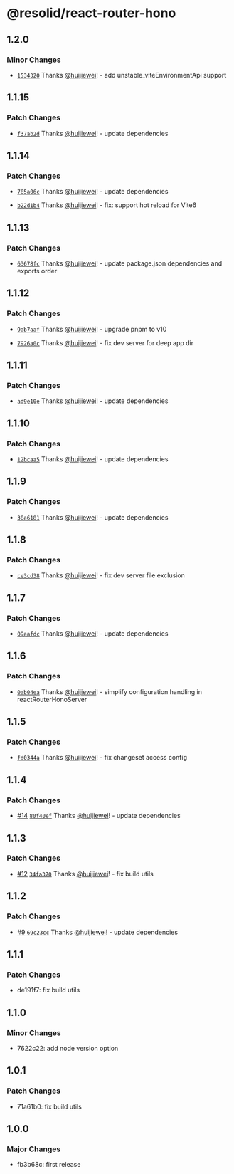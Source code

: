 # @resolid/react-router-hono

## 1.2.0

### Minor Changes

- [`1534320`](https://github.com/huijiewei/resolid-react-router-hono/commit/1534320c521454a6654b708fd66a5878bf72319b) Thanks [@huijiewei](https://github.com/huijiewei)! - add unstable_viteEnvironmentApi support

## 1.1.15

### Patch Changes

- [`f37ab2d`](https://github.com/huijiewei/resolid-react-router-hono/commit/f37ab2d14f41899b50d346a04405235ea817a423) Thanks [@huijiewei](https://github.com/huijiewei)! - update dependencies

## 1.1.14

### Patch Changes

- [`785a06c`](https://github.com/huijiewei/resolid-react-router-hono/commit/785a06ce6a5cfbcbbd87a3bac7c03ded33e29e12) Thanks [@huijiewei](https://github.com/huijiewei)! - update dependencies

- [`b22d1b4`](https://github.com/huijiewei/resolid-react-router-hono/commit/b22d1b45c0b8dad66e1348647b2a3715fc418090) Thanks [@huijiewei](https://github.com/huijiewei)! - fix: support hot reload for Vite6

## 1.1.13

### Patch Changes

- [`63678fc`](https://github.com/huijiewei/resolid-react-router-hono/commit/63678fca31af2eda1d243beae19700b634e8d60e) Thanks [@huijiewei](https://github.com/huijiewei)! - update package.json dependencies and exports order

## 1.1.12

### Patch Changes

- [`9ab7aaf`](https://github.com/huijiewei/resolid-react-router-hono/commit/9ab7aaf25277c9101148a7f0800fa95c6b439c11) Thanks [@huijiewei](https://github.com/huijiewei)! - upgrade pnpm to v10

- [`7926a0c`](https://github.com/huijiewei/resolid-react-router-hono/commit/7926a0c2eb97a354f106ccb0a71a714c881fffd8) Thanks [@huijiewei](https://github.com/huijiewei)! - fix dev server for deep app dir

## 1.1.11

### Patch Changes

- [`ad9e10e`](https://github.com/huijiewei/resolid-react-router-hono/commit/ad9e10e4ed5bc214c554d691b346ea0c42064d0e) Thanks [@huijiewei](https://github.com/huijiewei)! - update dependencies

## 1.1.10

### Patch Changes

- [`12bcaa5`](https://github.com/huijiewei/resolid-react-router-hono/commit/12bcaa54bbd01cf2c97a2ce52037aec5c43d3cd5) Thanks [@huijiewei](https://github.com/huijiewei)! - update dependencies

## 1.1.9

### Patch Changes

- [`38a6181`](https://github.com/huijiewei/resolid-react-router-hono/commit/38a6181dc0009b2f0c17b01923eb47b055b03feb) Thanks [@huijiewei](https://github.com/huijiewei)! - update dependencies

## 1.1.8

### Patch Changes

- [`ce3cd38`](https://github.com/huijiewei/resolid-react-router-hono/commit/ce3cd382d847a9caa03350df8abe9b4a9fd35c19) Thanks [@huijiewei](https://github.com/huijiewei)! - fix dev server file exclusion

## 1.1.7

### Patch Changes

- [`09aafdc`](https://github.com/huijiewei/resolid-react-router-hono/commit/09aafdca546ab0f85cdcb30a6b2a69353802a2e0) Thanks [@huijiewei](https://github.com/huijiewei)! - update dependencies

## 1.1.6

### Patch Changes

- [`0ab04ea`](https://github.com/huijiewei/resolid-react-router-hono/commit/0ab04ea3d09400283ed167a13dcbecc6e6c00418) Thanks [@huijiewei](https://github.com/huijiewei)! - simplify configuration handling in reactRouterHonoServer

## 1.1.5

### Patch Changes

- [`fd0344a`](https://github.com/huijiewei/resolid-react-router-hono/commit/fd0344a34aad1b1ad4d1caa26126e523b872fbdb) Thanks [@huijiewei](https://github.com/huijiewei)! - fix changeset access config

## 1.1.4

### Patch Changes

- [#14](https://github.com/huijiewei/resolid-react-router-hono/pull/14) [`80f40ef`](https://github.com/huijiewei/resolid-react-router-hono/commit/80f40efdcb9a57d3fa28886c2527eb8d227921be) Thanks [@huijiewei](https://github.com/huijiewei)! - update dependencies

## 1.1.3

### Patch Changes

- [#12](https://github.com/huijiewei/resolid-react-router-hono/pull/12) [`34fa370`](https://github.com/huijiewei/resolid-react-router-hono/commit/34fa370c4c489ee6efb15123637c8e5bcae56aa5) Thanks [@huijiewei](https://github.com/huijiewei)! - fix build utils

## 1.1.2

### Patch Changes

- [#9](https://github.com/huijiewei/resolid-react-router-hono/pull/9) [`69c23cc`](https://github.com/huijiewei/resolid-react-router-hono/commit/69c23cc3f302591525b44c3a1244d12fb2ba830c) Thanks [@huijiewei](https://github.com/huijiewei)! - update dependencies

## 1.1.1

### Patch Changes

- de191f7: fix build utils

## 1.1.0

### Minor Changes

- 7622c22: add node version option

## 1.0.1

### Patch Changes

- 71a61b0: fix build utils

## 1.0.0

### Major Changes

- fb3b68c: first release
